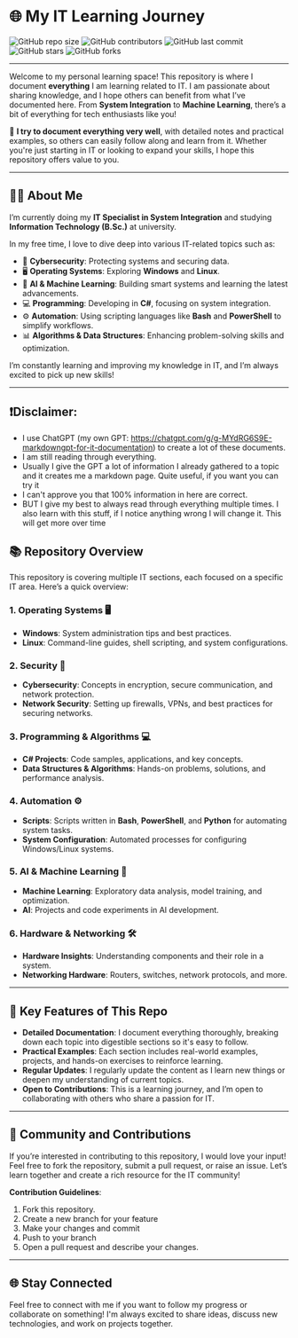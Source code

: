 # 🌐 My IT Learning Journey

![GitHub repo size](https://img.shields.io/github/repo-size/MatthiasWeier/Everything-I-Learn?color=blue) 
![GitHub contributors](https://img.shields.io/github/contributors/MatthiasWeier/Everything-I-Learn?color=blue) 
![GitHub last commit](https://img.shields.io/github/last-commit/MatthiasWeier/Everything-I-Learn?color=green) 
![GitHub stars](https://img.shields.io/github/stars/MatthiasWeier/Everything-I-Learn?style=social) 
![GitHub forks](https://img.shields.io/github/forks/MatthiasWeier/Everything-I-Learn?style=social)


---

Welcome to my personal learning space! This repository is where I document **everything** I am learning related to IT. I am passionate about sharing knowledge, and I hope others can benefit from what I’ve documented here. From **System Integration** to **Machine Learning**, there’s a bit of everything for tech enthusiasts like you!

🌟 **I try to document everything very well**, with detailed notes and practical examples, so others can easily follow along and learn from it. Whether you're just starting in IT or looking to expand your skills, I hope this repository offers value to you.

---

## 👨‍💻 About Me

I’m currently doing my **IT Specialist in System Integration** and studying **Information Technology (B.Sc.)** at university. 

In my free time, I love to dive deep into various IT-related topics such as:

- 🔐 **Cybersecurity**: Protecting systems and securing data.
- 🖥️ **Operating Systems**: Exploring **Windows** and **Linux**.
- 🧠 **AI & Machine Learning**: Building smart systems and learning the latest advancements.
- 💻 **Programming**: Developing in **C#**, focusing on system integration.
- ⚙️ **Automation**: Using scripting languages like **Bash** and **PowerShell** to simplify workflows.
- 📊 **Algorithms & Data Structures**: Enhancing problem-solving skills and optimization.

I’m constantly learning and improving my knowledge in IT, and I’m always excited to pick up new skills!

---

## ❗Disclaimer:

- I use ChatGPT (my own GPT: https://chatgpt.com/g/g-MYdRG6S9E-markdowngpt-for-it-documentation) to create a lot of these documents.
- I am still reading through everything.
- Usually I give the GPT a lot of information I already gathered to a topic and it creates me a markdown page. Quite useful, if you want you can try it
- I can't approve you that 100% information in here are correct.
- BUT I give my best to always read through everything multiple times. I also learn with this stuff, if I notice anything wrong I will change it. This will get more over time

## 📚 Repository Overview

This repository is covering multiple IT sections, each focused on a specific IT area. Here’s a quick overview:

### 1. **Operating Systems** 🖥️
   - **Windows**: System administration tips and best practices.
   - **Linux**: Command-line guides, shell scripting, and system configurations.

### 2. **Security** 🔐
   - **Cybersecurity**: Concepts in encryption, secure communication, and network protection.
   - **Network Security**: Setting up firewalls, VPNs, and best practices for securing networks.

### 3. **Programming & Algorithms** 💻
   - **C# Projects**: Code samples, applications, and key concepts.
   - **Data Structures & Algorithms**: Hands-on problems, solutions, and performance analysis.

### 4. **Automation** ⚙️
   - **Scripts**: Scripts written in **Bash**, **PowerShell**, and **Python** for automating system tasks.
   - **System Configuration**: Automated processes for configuring Windows/Linux systems.

### 5. **AI & Machine Learning** 🤖
   - **Machine Learning**: Exploratory data analysis, model training, and optimization.
   - **AI**: Projects and code experiments in AI development.

### 6. **Hardware & Networking** 🛠️
   - **Hardware Insights**: Understanding components and their role in a system.
   - **Networking Hardware**: Routers, switches, network protocols, and more.

---

## 🎯 Key Features of This Repo

- **Detailed Documentation**: I document everything thoroughly, breaking down each topic into digestible sections so it's easy to follow.
- **Practical Examples**: Each section includes real-world examples, projects, and hands-on exercises to reinforce learning.
- **Regular Updates**: I regularly update the content as I learn new things or deepen my understanding of current topics.
- **Open to Contributions**: This is a learning journey, and I’m open to collaborating with others who share a passion for IT.

---

## 👥 Community and Contributions

If you’re interested in contributing to this repository, I would love your input! Feel free to fork the repository, submit a pull request, or raise an issue. Let’s learn together and create a rich resource for the IT community!

**Contribution Guidelines**:

1. Fork this repository.
2. Create a new branch for your feature
3. Make your changes and commit
4. Push to your branch
5. Open a pull request and describe your changes.
---

## 🌐 Stay Connected

Feel free to connect with me if you want to follow my progress or collaborate on something! I'm always excited to share ideas, discuss new technologies, and work on projects together.

